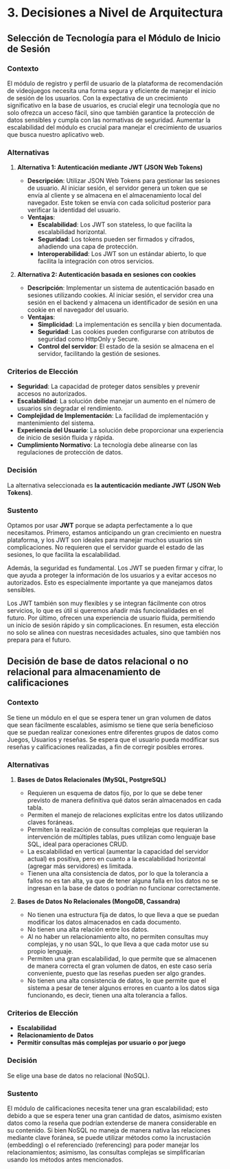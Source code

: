 # 3. Decisiones a Nivel de Arquitectura

## Selección de Tecnología para el Módulo de Inicio de Sesión

### Contexto
El módulo de registro y perfil de usuario de la plataforma de recomendación de videojuegos necesita una forma segura y eficiente de manejar el inicio de sesión de los usuarios. Con la expectativa de un crecimiento significativo en la base de usuarios, es crucial elegir una tecnología que no solo ofrezca un acceso fácil, sino que también garantice la protección de datos sensibles y cumpla con las normativas de seguridad. Aumentar la escalabilidad del módulo es crucial para manejar el crecimiento de usuarios que busca nuestro aplicativo web.

### Alternativas

1. **Alternativa 1: Autenticación mediante JWT (JSON Web Tokens)**
    - **Descripción**: Utilizar JSON Web Tokens para gestionar las sesiones de usuario. Al iniciar sesión, el servidor genera un token que se envía al cliente y se almacena en el almacenamiento local del navegador. Este token se envía con cada solicitud posterior para verificar la identidad del usuario.
    - **Ventajas**:
        - **Escalabilidad**: Los JWT son stateless, lo que facilita la escalabilidad horizontal.
        - **Seguridad**: Los tokens pueden ser firmados y cifrados, añadiendo una capa de protección.
        - **Interoperabilidad**: Los JWT son un estándar abierto, lo que facilita la integración con otros servicios.

2. **Alternativa 2: Autenticación basada en sesiones con cookies**
    - **Descripción**: Implementar un sistema de autenticación basado en sesiones utilizando cookies. Al iniciar sesión, el servidor crea una sesión en el backend y almacena un identificador de sesión en una cookie en el navegador del usuario.
    - **Ventajas**:
        - **Simplicidad**: La implementación es sencilla y bien documentada.
        - **Seguridad**: Las cookies pueden configurarse con atributos de seguridad como HttpOnly y Secure.
        - **Control del servidor**: El estado de la sesión se almacena en el servidor, facilitando la gestión de sesiones.

### Criterios de Elección
- **Seguridad**: La capacidad de proteger datos sensibles y prevenir accesos no autorizados.
- **Escalabilidad**: La solución debe manejar un aumento en el número de usuarios sin degradar el rendimiento.
- **Complejidad de Implementación**: La facilidad de implementación y mantenimiento del sistema.
- **Experiencia del Usuario**: La solución debe proporcionar una experiencia de inicio de sesión fluida y rápida.
- **Cumplimiento Normativo**: La tecnología debe alinearse con las regulaciones de protección de datos.

### Decisión
La alternativa seleccionada es **la autenticación mediante JWT (JSON Web Tokens)**.

### Sustento
Optamos por usar **JWT** porque se adapta perfectamente a lo que necesitamos. Primero, estamos anticipando un gran crecimiento en nuestra plataforma, y los JWT son ideales para manejar muchos usuarios sin complicaciones. No requieren que el servidor guarde el estado de las sesiones, lo que facilita la escalabilidad.

Además, la seguridad es fundamental. Los JWT se pueden firmar y cifrar, lo que ayuda a proteger la información de los usuarios y a evitar accesos no autorizados. Esto es especialmente importante ya que manejamos datos sensibles.

Los JWT también son muy flexibles y se integran fácilmente con otros servicios, lo que es útil si queremos añadir más funcionalidades en el futuro. Por último, ofrecen una experiencia de usuario fluida, permitiendo un inicio de sesión rápido y sin complicaciones. En resumen, esta elección no solo se alinea con nuestras necesidades actuales, sino que también nos prepara para el futuro.

## Decisión de base de datos relacional o no relacional para almacenamiento de calificaciones

### Contexto
Se tiene un módulo en el que se espera tener un gran volumen de datos que sean fácilmente escalables, asimismo se tiene que sería beneficioso que se puedan realizar conexiones entre diferentes grupos de datos como Juegos, Usuarios y reseñas. Se espera que el usuario pueda modificar sus reseñas y calificaciones realizadas, a fin de corregir posibles errores.

### Alternativas

1. **Bases de Datos Relacionales (MySQL, PostgreSQL)**
    - Requieren un esquema de datos fijo, por lo que se debe tener previsto de manera definitiva qué datos serán almacenados en cada tabla.
    - Permiten el manejo de relaciones explícitas entre los datos utilizando claves foráneas.
    - Permiten la realización de consultas complejas que requieran la intervención de múltiples tablas, pues utilizan como lenguaje base SQL, ideal para operaciones CRUD.
    - La escalabilidad en vertical (aumentar la capacidad del servidor actual) es positiva, pero en cuanto a la escalabilidad horizontal (agregar más servidores) es limitada.
    - Tienen una alta consistencia de datos, por lo que la tolerancia a fallos no es tan alta, ya que de tener alguna falla en los datos no se ingresan en la base de datos o podrían no funcionar correctamente.

2. **Bases de Datos No Relacionales (MongoDB, Cassandra)**
    - No tienen una estructura fija de datos, lo que lleva a que se puedan modificar los datos almacenados en cada documento.
    - No tienen una alta relación entre los datos.
    - Al no haber un relacionamiento alto, no permiten consultas muy complejas, y no usan SQL, lo que lleva a que cada motor use su propio lenguaje.
    - Permiten una gran escalabilidad, lo que permite que se almacenen de manera correcta el gran volumen de datos, en este caso sería conveniente, puesto que las reseñas pueden ser algo grandes.
    - No tienen una alta consistencia de datos, lo que permite que el sistema a pesar de tener algunos errores en cuanto a los datos siga funcionando, es decir, tienen una alta tolerancia a fallos.

### Criterios de Elección
- **Escalabilidad**
- **Relacionamiento de Datos**
- **Permitir consultas más complejas por usuario o por juego**

### Decisión
Se elige una base de datos no relacional (NoSQL).

### Sustento
El módulo de calificaciones necesita tener una gran escalabilidad; esto debido a que se espera tener una gran cantidad de datos, asimismo existen datos como la reseña que podrían extenderse de manera considerable en su contenido. Si bien NoSQL no maneja de manera nativa las relaciones mediante clave foránea, se puede utilizar métodos como la incrustación (embedding) o el referenciado (referencing) para poder manejar los relacionamientos; asimismo, las consultas complejas se simplificarían usando los métodos antes mencionados.